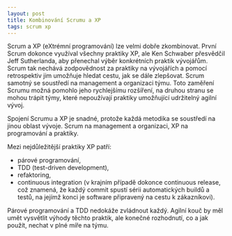 ```yaml
---
layout: post
title: Kombinování Scrumu a XP
tags: scrum xp
---
```


Scrum a XP (eXtrémní programování) lze velmi dobře zkombinovat.
První Scrum dokonce využíval všechny praktiky XP, ale Ken Schwaber přesvědčil Jeff Sutherlanda,
aby přenechal výběr konkrétních praktik vývojářům. Scrum tak nechává zodpovědnost za praktiky na
vývojářích a pomocí retrospektiv jim umožňuje hledat cestu, jak se dále zlepšovat.
Scrum samotný se soustředí na management a organizaci týmu. Toto zaměření Scrumu možná pomohlo
jeho rychlejšímu rozšíření, na druhou stranu se mohou trápit týmy, které nepoužívají
praktiky umožňující udržitelný agilní vývoj.

Spojení Scrumu a XP je snadné, protože každá metodika se soustředí na jinou oblast vývoje.
Scrum na management a organizaci, XP na programování a praktiky.

Mezi nejdůležitější praktiky XP patří:
- párové programování,
- TDD (test-driven development),
- refaktoring,
- continuous integration (v krajním případě dokonce continuous release, což znamená,
  že každý commit spustí sérii automatických buildů a testů, na jejímž konci je software připravený na cestu k zákazníkovi).

Párové programování a TDD nedokáže zvládnout každý. Agilní kouč by měl umět vysvětlit výhody těchto praktik,
ale konečné rozhodnutí, co a jak použít, nechat v plné míře na týmu.
